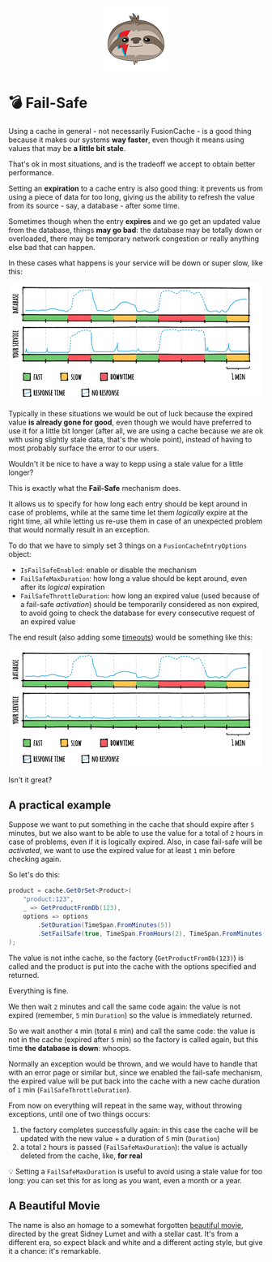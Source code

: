 <div align="center">

![FusionCache logo](logo-128x128.png)

</div>

# :bomb: Fail-Safe

Using a cache in general - not necessarily FusionCache - is a good thing because it makes our systems **way faster**, even though it means using values that may be **a little bit stale**.

That's ok in most situations, and is the tradeoff we accept to obtain better performance.

Setting an **expiration** to a cache entry is also good thing: it prevents us from using a piece of data for too long, giving us the ability to refresh the value from its source - say, a database - after some time.

Sometimes though when the entry **expires** and we go get an updated value from the database, things **may go bad**: the database may be totally down or overloaded, there may be temporary network congestion or really anything else bad that can happen.

In these cases what happens is your service will be down or super slow, like this:

![Without Fail Safe](images/stepbystep-01-memorycache.png)

Typically in these situations we would be out of luck because the expired value **is already gone for good**, even though we would have preferred to use it for a little bit longer (after all, we are using a cache because we are ok with using slightly stale data, that's the whole point), instead of having to most probably surface the error to our users.

Wouldn't it be nice to have a way to kepp using a stale value for a little longer?

This is exactly what the **Fail-Safe** mechanism does.

It allows us to specify for how long each entry should be kept around in case of problems, while at the same time let them *logically* expire at the right time, all while letting us re-use them in case of an unexpected problem that would normally result in an exception.

To do that we have to simply set 3 things on a `FusionCacheEntryOptions` object:

- `IsFailSafeEnabled`: enable or disable the mechanism
- `FailSafeMaxDuration`: how long a value should be kept around, even after its *logical* expiration
- `FailSafeThrottleDuration`: how long an expired value (used because of a fail-safe *activation*) should be temporarily considered as non expired, to avoid going to check the database for every consecutive request of an expired value

The end result (also adding some [timeouts](Timeouts.md)) would be something like this:

![With Fail Safe](images/stepbystep-04-factorytimeouts.png)

Isn't it great?

## A practical example

Suppose we want to put something in the cache that should expire after `5` minutes, but we also want to be able to use the value for a total of `2` hours in case of problems, even if it is logically expired. Also, in case fail-safe will be *activated*, we want to use the expired value for at least `1` min before checking again.

So let's do this:

```csharp
product = cache.GetOrSet<Product>(
    "product:123",
    _ => GetProductFromDb(123),
    options => options
        .SetDuration(TimeSpan.FromMinutes(5))
        .SetFailSafe(true, TimeSpan.FromHours(2), TimeSpan.FromMinutes(1))
);
```

The value is not inthe cache, so the factory (`GetProductFromDb(123)`) is called and the product is put into the cache with the options specified and returned.

Everything is fine.

We then wait `2` minutes and call the same code again: the value is not expired (remember, `5` min `Duration`) so the value is immediately returned.

So we wait another `4` min (total `6` min) and call the same code: the value is not in the cache (expired after `5` min) so the factory is called again, but this time **the database is down**: whoops.

Normally an exception would be thrown, and we would have to handle that with an error page or similar but, since we enabled the fail-safe mechanism, the expired value will be put back into the cache with a new cache duration of `1` min (`FailSafeThrottleDuration`).

From now on everything will repeat in the same way, without throwing exceptions, until one of two things occurs:
1) the factory completes successfully again: in this case the cache will be updated with the new value + a duration of `5` min (`Duration`)
2) a total `2` hours is passed (`FailSafeMaxDuration`): the value is actually deleted from the cache, like, **for real**

:bulb: Setting a `FailSafeMaxDuration` is useful to avoid using a stale value for too long: you can set this for as long as you want, even a month or a year.

## A Beautiful Movie
The name is also an homage to a somewhat forgotten [beautiful movie](https://en.wikipedia.org/wiki/Fail_Safe_(1964_film)), directed by the great Sidney Lumet and with a stellar cast. It's from a different era, so expect black and white and a different acting style, but give it a chance: it's remarkable.

